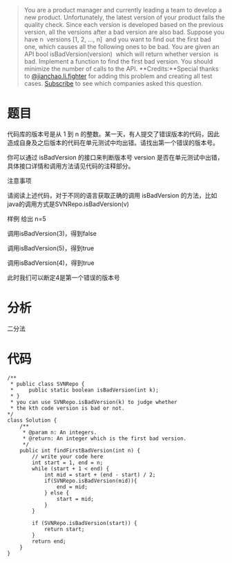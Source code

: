 > You are a product manager and currently leading a team to develop a new product. Unfortunately, the latest version of your product fails the quality check. Since each version is developed based on the previous version, all the versions after a bad version are also bad.
Suppose you have n
 versions [1, 2, ..., n]
 and you want to find out the first bad one, which causes all the following ones to be bad.
You are given an API bool isBadVersion(version)
 which will return whether version
 is bad. Implement a function to find the first bad version. You should minimize the number of calls to the API.
**Credits:**Special thanks to [@jianchao.li.fighter](https://leetcode.com/discuss/user/jianchao.li.fighter) for adding this problem and creating all test cases.
[Subscribe](https://leetcode.com/subscribe/) to see which companies asked this question.
# 题目
代码库的版本号是从 1 到 n 的整数。某一天，有人提交了错误版本的代码，因此造成自身及之后版本的代码在单元测试中均出错。请找出第一个错误的版本号。

你可以通过 isBadVersion 的接口来判断版本号 version 是否在单元测试中出错，具体接口详情和调用方法请见代码的注释部分。

 注意事项

请阅读上述代码，对于不同的语言获取正确的调用 isBadVersion 的方法，比如java的调用方式是SVNRepo.isBadVersion(v)

样例
给出 n=5

调用isBadVersion(3)，得到false

调用isBadVersion(5)，得到true

调用isBadVersion(4)，得到true

此时我们可以断定4是第一个错误的版本号

# 分析
二分法

# 代码
```
/**
 * public class SVNRepo {
 *     public static boolean isBadVersion(int k);
 * }
 * you can use SVNRepo.isBadVersion(k) to judge whether 
 * the kth code version is bad or not.
*/
class Solution {
    /**
     * @param n: An integers.
     * @return: An integer which is the first bad version.
     */
    public int findFirstBadVersion(int n) {
        // write your code here
        int start = 1, end = n;
        while (start + 1 < end) {
            int mid = start + (end - start) / 2;
            if(SVNRepo.isBadVersion(mid)){
                end = mid;
            } else {
            	start = mid;
            }
        }
            
        if (SVNRepo.isBadVersion(start)) {
            return start;
        }
        return end;
    }
}
```
